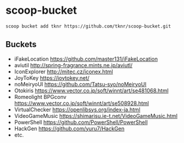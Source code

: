 # scoop-bucket

```
scoop bucket add tknr https://github.com/tknr/scoop-bucket.git
```

## Buckets

* iFakeLocation https://github.com/master131/iFakeLocation
* aviutil http://spring-fragrance.mints.ne.jp/aviutl/
* IconExplorer http://mitec.cz/iconex.html
* JoyToKey https://joytokey.net/
* noMeiryoUI https://github.com/Tatsu-syo/noMeiryoUI
* Otokiris https://www.vector.co.jp/soft/winnt/art/se481068.html
* Romeolight BPGconv https://www.vector.co.jp/soft/winnt/art/se508928.html
* VirtualChecker https://openlibsys.org/index-ja.html
* VideoGameMusic https://shimarisu.ie-t.net/VideoGameMusic.html
* PowerShell https://github.com/PowerShell/PowerShell
* HackGen https://github.com/yuru7/HackGen
* etc.





